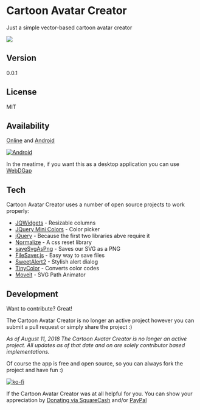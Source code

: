 Cartoon Avatar Creator
===================

Just a simple vector-based cartoon avatar creator

![](https://raw.githubusercontent.com/michaelsboost/Cartoon-Avatar-Creator/gh-pages/screenshot.png)

Version
-------------

0.0.1

License
-------------

MIT

Availability
-------------

[Online](http://michaelsboost.github.io/Cartoon-Avatar-Creator) and [Android](https://play.google.com/store/apps/details?id=com.webdgap.cartoonavatarcreator)

[![Android](https://michaelsboost.github.io/Cartoon-Avatar-Creator/imgs/google-play-badge.png)](https://play.google.com/store/apps/details?id=com.webdgap.cartoonavatarcreator)

In the meatime, if you want this as a desktop application you can use
[WebDGap](http://michaelsboost.github.io/WebDGap)  

Tech
-------------

Cartoon Avatar Creator uses a number of open source projects to work properly:

* [JQWidgets](http://www.jqwidgets.com/jquery-widgets-demo/demos/jqxsplitter/index.htm#demos/jqxsplitter/nested-splitters.htm) - Resizable columns
* [JQuery Mini Colors](https://labs.abeautifulsite.net/jquery-minicolors/) - Color picker
* [jQuery](http://jquery.com/) - Because the first two libraries abve require it
* [Normalize](https://github.com/necolas/normalize.css) - A css reset library
* [saveSvgAsPng](https://github.com/exupero/saveSvgAsPng) - Saves our SVG as a PNG
* [FileSaver.js](https://github.com/eligrey/FileSaver.js/) - Easy way to save files
* [SweetAlert2](https://sweetalert2.github.io/) - Stylish alert dialog
* [TinyColor](https://github.com/bgrins/TinyColor) - Converts color codes
* [Moveit](https://github.com/Raminsiach/Moveit) - SVG Path Animator

Development
-------------

Want to contribute? Great!  

The Cartoon Avatar Creator is no longer an active project however you can submit a pull request or simply share the project :)

*As of August 11, 2018 The Cartoon Avatar Creator is no longer an active project.
All updates as of that date and on are solely contributor based implementations.*

Of course the app is free and open source, so you can always fork the project and have fun :)

[![ko-fi](https://az743702.vo.msecnd.net/cdn/kofi2.png?v=0)](https://ko-fi.com/michaelsboost)

If the Cartoon Avatar Creator was at all helpful for you. You can show your appreciation by [Donating via SquareCash](https://cash.me/$michaelsboost) and/or [PayPal](https://www.paypal.me/mikethedj4)
